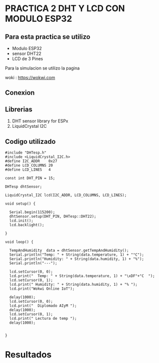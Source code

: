 # PRACTICA 2 DHT Y LCD CON MODULO ESP32

## Para esta practica se utilizo 

* Modulo ESP32
* sensor DHT22
* LCD de 3 Pines

Para la simulacion se utilizo la pagina 

woki : https://wokwi.com

## Conexion 



## Librerias 

1. DHT sensor library for ESPx
2. LiquidCrystal I2C



## Codigo utilizado 


```
#include "DHTesp.h"
#include <LiquidCrystal_I2C.h>
#define I2C_ADDR    0x27
#define LCD_COLUMNS 20
#define LCD_LINES   4

const int DHT_PIN = 15;

DHTesp dhtSensor;

LiquidCrystal_I2C lcd(I2C_ADDR, LCD_COLUMNS, LCD_LINES);

void setup() {

  Serial.begin(115200);
  dhtSensor.setup(DHT_PIN, DHTesp::DHT22);
  lcd.init();
  lcd.backlight();

}

void loop() {

  TempAndHumidity  data = dhtSensor.getTempAndHumidity();
  Serial.println("Temp: " + String(data.temperature, 1) + "°C");
  Serial.println("Humidity: " + String(data.humidity, 1) + "%");
  Serial.println("---");
  
  lcd.setCursor(0, 0);
  lcd.print("  Temp: " + String(data.temperature, 1) + "\xDF"+"C  ");
  lcd.setCursor(0, 1);
  lcd.print(" Humidity: " + String(data.humidity, 1) + "% ");
  lcd.print("Wokwi Online IoT");

  delay(1000);
  lcd.setCursor(0, 0);
  lcd.print("  Diplomado AIyM ");
  delay(1000);
  lcd.setCursor(0, 1);
  lcd.print(" Lectura de temp ");
  delay(1000);


}

```


# Resultados


